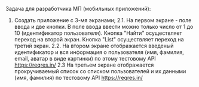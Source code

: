 Задача для разработчика МП (мобильных приложений):
1. Создать приложение с 3-мя экранами;
2.1. На первом экране - поле ввода и две кнопки. В поле ввода ввести можно только число от 1 до 10 (идентификатор пользователя). Кнопка "Найти" осуществляет переход на второй экран. Кнопка "List"  осуществляет переход на третий экран.
2.2. На втором экране отображается введеный идентификатор и вся информация о пользователя (имя, фамилия, email, аватар в виде картинки) по этому тестовому API https://reqres.in/ 
2.3 На третьем экране отображается прокручиваемый список со списком пользователей и их данными (имя, фамилия) по тестовому API https://reqres.in/

